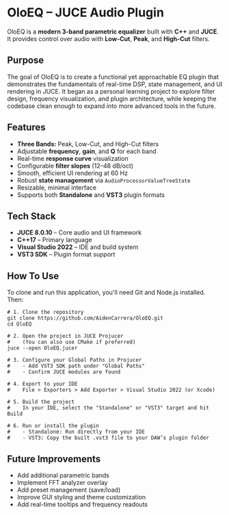# OloEQ – JUCE Audio Plugin

OloEQ is a **modern 3-band parametric equalizer** built with **C++** and **JUCE**.  
It provides control over audio with **Low-Cut**, **Peak**, and **High-Cut** filters.

## Purpose

The goal of OloEQ is to create a functional yet approachable EQ plugin that demonstrates the fundamentals of real-time DSP, state management, and UI rendering in JUCE.
It began as a personal learning project to explore filter design, frequency visualization, and plugin architecture, while keeping the codebase clean enough to expand into more advanced tools in the future.

## Features

- **Three Bands:** Peak, Low-Cut, and High-Cut filters  
- Adjustable **frequency**, **gain**, and **Q** for each band  
- Real-time **response curve** visualization  
- Configurable **filter slopes** (12–48 dB/oct)  
- Smooth, efficient UI rendering at 60 Hz  
- Robust **state management** via `AudioProcessorValueTreeState`  
- Resizable, minimal interface  
- Supports both **Standalone** and **VST3** plugin formats  

## Tech Stack

- **JUCE 8.0.10** – Core audio and UI framework   
- **C++17** – Primary language  
- **Visual Studio 2022** – IDE and build system  
- **VST3 SDK** – Plugin format support  


## How To Use

To clone and run this application, you'll need Git and Node.js installed. Then:
```
# 1. Clone the repository
git clone https://github.com/AidenCarrera/OloEQ.git
cd OloEQ

# 2. Open the project in JUCE Projucer
#    (You can also use CMake if preferred)
juce --open OloEQ.jucer

# 3. Configure your Global Paths in Projucer
#    - Add VST3 SDK path under "Global Paths"
#    - Confirm JUCE modules are found

# 4. Export to your IDE
#    File > Exporters > Add Exporter > Visual Studio 2022 (or Xcode)

# 5. Build the project
#    In your IDE, select the "Standalone" or "VST3" target and hit Build

# 6. Run or install the plugin
#    - Standalone: Run directly from your IDE
#    - VST3: Copy the built .vst3 file to your DAW’s plugin folder
```

## Future Improvements

- Add additional parametric bands  
- Implement FFT analyzer overlay
- Add preset management (save/load)
- Improve GUI styling and theme customization
- Add real-time tooltips and frequency readouts

